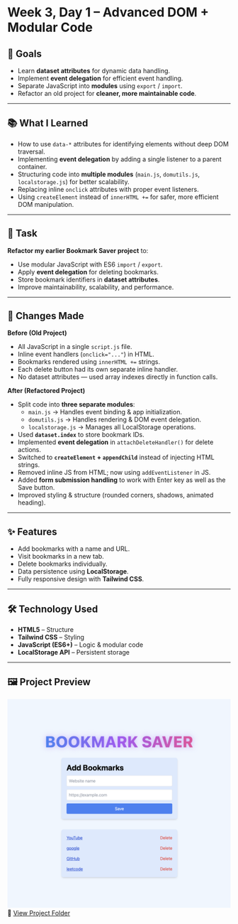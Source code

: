 # Week 3, Day 1 – Advanced DOM + Modular Code

## 🎯 Goals
- Learn **dataset attributes** for dynamic data handling.
- Implement **event delegation** for efficient event handling.
- Separate JavaScript into **modules** using `export` / `import`.
- Refactor an old project for **cleaner, more maintainable code**.

---

## 📚 What I Learned
- How to use `data-*` attributes for identifying elements without deep DOM traversal.
- Implementing **event delegation** by adding a single listener to a parent container.
- Structuring code into **multiple modules** (`main.js`, `domutils.js`, `localstorage.js`) for better scalability.
- Replacing inline `onclick` attributes with proper event listeners.
- Using `createElement` instead of `innerHTML +=` for safer, more efficient DOM manipulation.

---

## 📝 Task
**Refactor my earlier Bookmark Saver project** to:
- Use modular JavaScript with ES6 `import` / `export`.
- Apply **event delegation** for deleting bookmarks.
- Store bookmark identifiers in **dataset attributes**.
- Improve maintainability, scalability, and performance.

---

## 🔄 Changes Made
**Before (Old Project)**  
- All JavaScript in a single `script.js` file.  
- Inline event handlers (`onclick="..."`) in HTML.  
- Bookmarks rendered using `innerHTML +=` strings.  
- Each delete button had its own separate inline handler.  
- No dataset attributes — used array indexes directly in function calls.  

**After (Refactored Project)**  
- Split code into **three separate modules**:
  - `main.js` → Handles event binding & app initialization.
  - `domutils.js` → Handles rendering & DOM event delegation.
  - `localstorage.js` → Manages all LocalStorage operations.
- Used **`dataset.index`** to store bookmark IDs.
- Implemented **event delegation** in `attachDeleteHandler()` for delete actions.
- Switched to **`createElement` + `appendChild`** instead of injecting HTML strings.
- Removed inline JS from HTML; now using `addEventListener` in JS.
- Added **form submission handling** to work with Enter key as well as the Save button.
- Improved styling & structure (rounded corners, shadows, animated heading).

---

## ✨ Features
- Add bookmarks with a name and URL.
- Visit bookmarks in a new tab.
- Delete bookmarks individually.
- Data persistence using **LocalStorage**.
- Fully responsive design with **Tailwind CSS**.

---

## 🛠️ Technology Used
- **HTML5** – Structure  
- **Tailwind CSS** – Styling  
- **JavaScript (ES6+)** – Logic & modular code  
- **LocalStorage API** – Persistent storage  

---

## 🖼️ Project Preview
![Bookmark Saver Preview](preview.png)
📁 [View Project Folder](.task/)
